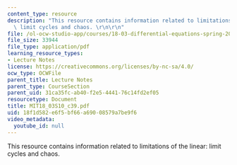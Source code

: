 ```yaml
---
content_type: resource
description: "This resource contains information related to limitations of the linear:\
  \ limit cycles and chaos. \r\n\r\n"
file: /ol-ocw-studio-app/courses/18-03-differential-equations-spring-2010/18f1d582e6f5bf66a69008579a7be9f6_MIT18_03S10_c39.pdf
file_size: 33944
file_type: application/pdf
learning_resource_types:
- Lecture Notes
license: https://creativecommons.org/licenses/by-nc-sa/4.0/
ocw_type: OCWFile
parent_title: Lecture Notes
parent_type: CourseSection
parent_uid: 31ca35fc-ab40-f2e5-4441-76c14fd2ef05
resourcetype: Document
title: MIT18_03S10_c39.pdf
uid: 18f1d582-e6f5-bf66-a690-08579a7be9f6
video_metadata:
  youtube_id: null
---
```

This resource contains information related to limitations of the linear: limit cycles and chaos. 

